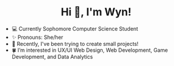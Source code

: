 <h1 align="center">Hi 👋, I'm Wyn!</h1>

- 💻 Currently Sophomore Computer Science Student
- ✨ Pronouns: She/her
- 🌱 Recently, I've been trying to create small projects!
- 🍀 I’m interested in UX/UI Web Design, Web Development, Game Development, and Data Analytics
